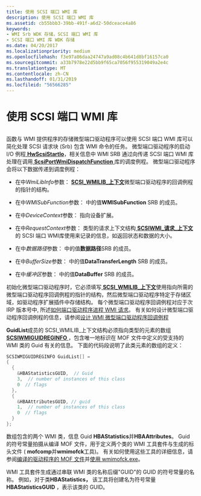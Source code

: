 ```yaml
---
title: 使用 SCSI 端口 WMI 库
description: 使用 SCSI 端口 WMI 库
ms.assetid: cb55bbb3-39bb-491f-a6d2-50dceace4a86
keywords:
- WMI Srb WDK 存储，SCSI 端口 WMI 库
- SCSI 端口 WMI 库 WDK 存储
ms.date: 04/20/2017
ms.localizationpriority: medium
ms.openlocfilehash: f3e97a86daa24747a9ad08c4b641d8bf16157ca0
ms.sourcegitcommit: a33b7978e22d5bb9f65ca7056f955319049a2e4c
ms.translationtype: MT
ms.contentlocale: zh-CN
ms.lasthandoff: 01/31/2019
ms.locfileid: "56566285"
---
```

# <a name="using-the-scsi-port-wmi-library"></a>使用 SCSI 端口 WMI 库


## <span id="ddk_using_the_scsi_port_wmi_library_kg"></span><span id="DDK_USING_THE_SCSI_PORT_WMI_LIBRARY_KG"></span>


函数与 WMI 提供程序的存储微型端口驱动程序可以使用 SCSI 端口 WMI 库可以简化处理 SCSI 请求块 (Srb) 包含 WMI 命令的任务。 微型端口驱动程序的启动 I/O 例程[ **HwScsiStartIo**](https://msdn.microsoft.com/library/windows/hardware/ff557323)，相关信息中 WMI SRB 通过向传递 SCSI 端口 WMI 库处理在调用[ **ScsiPortWmiDispatchFunction** ](https://msdn.microsoft.com/library/windows/hardware/ff564766)库的调度例程。 微型端口驱动程序会将以下数据传递到调度例程：

-   在中*WmiLibInfo*参数： [ **SCSI\_WMILIB\_上下文**](https://msdn.microsoft.com/library/windows/hardware/ff565395)微型端口驱动程序的回调例程的指针的结构。

-   在中*WMISubFunction*参数： 中的值**WMISubFunction** SRB 的成员。

-   在中*DeviceContext*参数： 指向设备扩展。

-   在中*RequestContext*参数： 类型的请求上下文结构[ **SCSIWMI\_请求\_上下文**](https://msdn.microsoft.com/library/windows/hardware/ff564946)的 SCSI 端口 WMI库使用来记录的信息，如返回状态和数据的大小。

-   在中*数据路径*参数： 中的值**数据路径**SRB 的成员。

-   在中*BufferSize*参数： 中的值**DataTransferLength** SRB 的成员。

-   在中*缓冲区*参数： 中的值**DataBuffer** SRB 的成员。

初始化微型端口驱动程序时，它必须填写[ **SCSI\_WMILIB\_上下文**](https://msdn.microsoft.com/library/windows/hardware/ff565395)使用指向所需的微型端口驱动程序回调例程的指针的结构，然后微型端口驱动程序特定于存储区域，如驱动程序扩展插件中存储结构。 每个微型端口驱动程序回调例程对应于次 IRP 版本号中, 所述[如何端口驱动程序进程 WMI 请求](how-the-port-driver-processes-wmi-requests.md)。 有关如何设计微型端口驱动程序回调例程的信息，请参阅[设计 WMI 微型端口驱动程序回调例程](designing-wmi-miniport-driver-callback-routines.md)

**GuidList**成员的 SCSI\_WMILIB\_上下文结构必须指向类型的元素的数组[ **SCSIWMIGUIDREGINFO** ](https://msdn.microsoft.com/library/windows/hardware/ff564941) ，包含唯一地标识在 MOF 文件中定义的受支持的 WMI 类的 Guid 有关的信息。 下面的代码段说明了此类元素的数组的定义：

```cpp
SCSIWMIGUIDREGINFO GuidList[] = 
{
  {
    &HBAStatisticsGUID,  // Guid
    3,  // number of instances of this class
    0  // flags
  },
  {
    &HBAAttributesGUID, // guid
    1,  // number of instances of this class
    0  // flags
  }
};
```

数组包含的两个 WMI 类，信息 Guid **HBAStatistics**并**HBAAttributes**。 Guid 的符号常量拍摄从编译 MOF 文件，用于定义两个类的 WMI 工具套件与生成的标头文件 ( **mofcomp**并**wmimofck**工具)。 有关如何使用这些工具的详细信息，请参阅[编译的驱动程序的 MOF 文件](https://msdn.microsoft.com/library/windows/hardware/ff542012)并[使用 wmimofck.exe](https://msdn.microsoft.com/library/windows/hardware/ff565588)。

WMI 工具套件生成通过串联 WMI 类的名称后缀"GUID"的 GUID 的符号常量的名称。 例如，对于类**HBAStatistics，** 该工具将创建名为符号常量**HBAStatisticsGUID** ，表示该类的 GUID。

 

 





